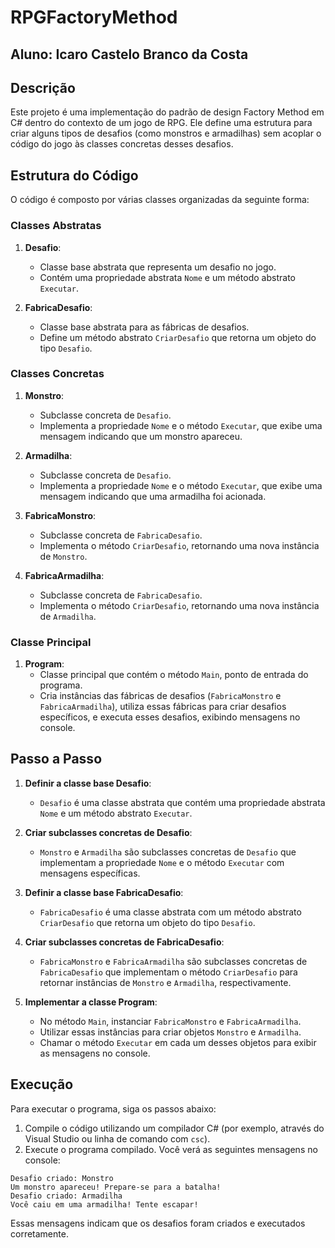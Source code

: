 # RPGFactoryMethod

## Aluno: Icaro Castelo Branco da Costa

## Descrição

Este projeto é uma implementação do padrão de design Factory Method em C# dentro do contexto de um jogo de RPG. Ele define uma estrutura para criar alguns tipos de desafios (como monstros e armadilhas) sem acoplar o código do jogo às classes concretas desses desafios.
## Estrutura do Código

O código é composto por várias classes organizadas da seguinte forma:

### Classes Abstratas

1. **Desafio**:
   - Classe base abstrata que representa um desafio no jogo.
   - Contém uma propriedade abstrata `Nome` e um método abstrato `Executar`.

2. **FabricaDesafio**:
   - Classe base abstrata para as fábricas de desafios.
   - Define um método abstrato `CriarDesafio` que retorna um objeto do tipo `Desafio`.

### Classes Concretas

1. **Monstro**:
   - Subclasse concreta de `Desafio`.
   - Implementa a propriedade `Nome` e o método `Executar`, que exibe uma mensagem indicando que um monstro apareceu.

2. **Armadilha**:
   - Subclasse concreta de `Desafio`.
   - Implementa a propriedade `Nome` e o método `Executar`, que exibe uma mensagem indicando que uma armadilha foi acionada.

3. **FabricaMonstro**:
   - Subclasse concreta de `FabricaDesafio`.
   - Implementa o método `CriarDesafio`, retornando uma nova instância de `Monstro`.

4. **FabricaArmadilha**:
   - Subclasse concreta de `FabricaDesafio`.
   - Implementa o método `CriarDesafio`, retornando uma nova instância de `Armadilha`.

### Classe Principal

1. **Program**:
   - Classe principal que contém o método `Main`, ponto de entrada do programa.
   - Cria instâncias das fábricas de desafios (`FabricaMonstro` e `FabricaArmadilha`), utiliza essas fábricas para criar desafios específicos, e executa esses desafios, exibindo mensagens no console.

## Passo a Passo

1. **Definir a classe base Desafio**:
   - `Desafio` é uma classe abstrata que contém uma propriedade abstrata `Nome` e um método abstrato `Executar`.

2. **Criar subclasses concretas de Desafio**:
   - `Monstro` e `Armadilha` são subclasses concretas de `Desafio` que implementam a propriedade `Nome` e o método `Executar` com mensagens específicas.

3. **Definir a classe base FabricaDesafio**:
   - `FabricaDesafio` é uma classe abstrata com um método abstrato `CriarDesafio` que retorna um objeto do tipo `Desafio`.

4. **Criar subclasses concretas de FabricaDesafio**:
   - `FabricaMonstro` e `FabricaArmadilha` são subclasses concretas de `FabricaDesafio` que implementam o método `CriarDesafio` para retornar instâncias de `Monstro` e `Armadilha`, respectivamente.

5. **Implementar a classe Program**:
   - No método `Main`, instanciar `FabricaMonstro` e `FabricaArmadilha`.
   - Utilizar essas instâncias para criar objetos `Monstro` e `Armadilha`.
   - Chamar o método `Executar` em cada um desses objetos para exibir as mensagens no console.

## Execução

Para executar o programa, siga os passos abaixo:

1. Compile o código utilizando um compilador C# (por exemplo, através do Visual Studio ou linha de comando com `csc`).
2. Execute o programa compilado. Você verá as seguintes mensagens no console:

```
Desafio criado: Monstro
Um monstro apareceu! Prepare-se para a batalha!
Desafio criado: Armadilha
Você caiu em uma armadilha! Tente escapar!
```

Essas mensagens indicam que os desafios foram criados e executados corretamente.
